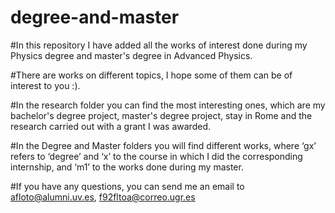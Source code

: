 # degree-and-master
#In this repository I have added all the works of interest done during my Physics degree and master's degree in Advanced Physics.

#There are works on different topics, I hope some of them can be of interest to you :).

#In the research folder you can find the most interesting ones, which are my bachelor's degree project, master's degree project, stay in Rome and the research carried out with a grant I was awarded.

#In the Degree and Master folders you will find different works, where ‘gx’ refers to ‘degree’ and ‘x’ to the course in which I did the corresponding internship, and ‘m1’ to the works done during my master.

#If you have any questions, you can send me an email to afloto@alumni.uv.es, f92fltoa@correo.ugr.es 
